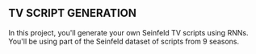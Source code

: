 ## TV SCRIPT GENERATION

In this project, you'll generate your own Seinfeld TV scripts using RNNs. You'll be using part of the Seinfeld dataset of scripts from 9 seasons. 
